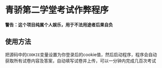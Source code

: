 # 青骄第二学堂考试作弊程序
**警告：这个项目纯属个人娱乐，用于不法用途者后果自负**
## 使用方法
把源码中的``COOKIE``变量设置为你登录后的cookie值，然后启动程序，程序会自动获取所有试卷内容及答案，自动填写试卷并上传，可以一分钟内完成几百次考试
